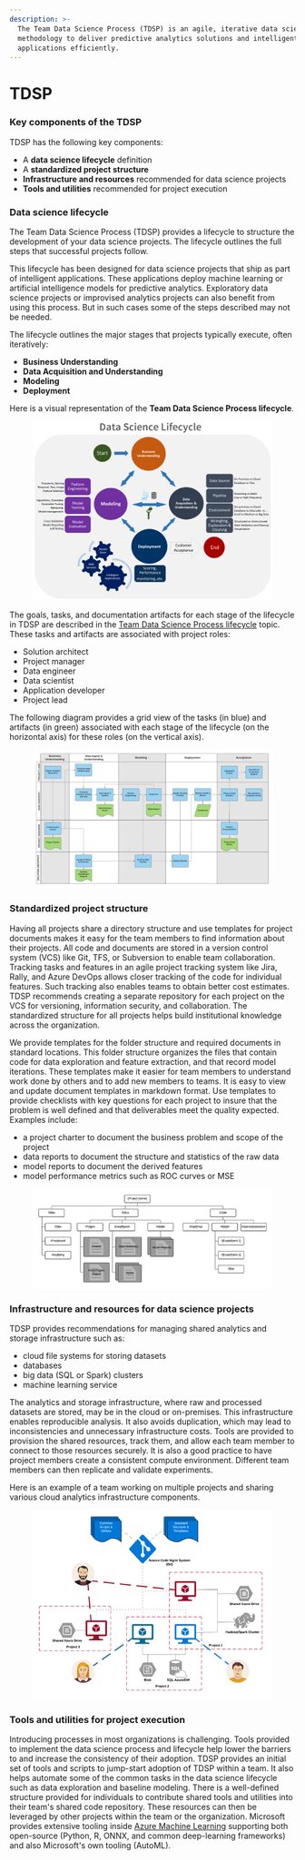 ```yaml
---
description: >-
  The Team Data Science Process (TDSP) is an agile, iterative data science
  methodology to deliver predictive analytics solutions and intelligent
  applications efficiently.
---
```


# TDSP

### Key components of the TDSP <a href="#key-components-of-the-tdsp" id="key-components-of-the-tdsp"></a>

TDSP has the following key components:

* A **data science lifecycle** definition
* A **standardized project structure**
* **Infrastructure and resources** recommended for data science projects
* **Tools and utilities** recommended for project execution

### Data science lifecycle

The Team Data Science Process (TDSP) provides a lifecycle to structure the development of your data science projects. The lifecycle outlines the full steps that successful projects follow.

This lifecycle has been designed for data science projects that ship as part of intelligent applications. These applications deploy machine learning or artificial intelligence models for predictive analytics. Exploratory data science projects or improvised analytics projects can also benefit from using this process. But in such cases some of the steps described may not be needed.

The lifecycle outlines the major stages that projects typically execute, often iteratively:

* **Business Understanding**
* **Data Acquisition and Understanding**
* **Modeling**
* **Deployment**

Here is a visual representation of the **Team Data Science Process lifecycle**.

<figure><img src="../.gitbook/assets/image (13).png" alt=""><figcaption></figcaption></figure>

The goals, tasks, and documentation artifacts for each stage of the lifecycle in TDSP are described in the [Team Data Science Process lifecycle](https://learn.microsoft.com/en-us/azure/architecture/data-science-process/lifecycle) topic. These tasks and artifacts are associated with project roles:

* Solution architect
* Project manager
* Data engineer
* Data scientist
* Application developer
* Project lead

The following diagram provides a grid view of the tasks (in blue) and artifacts (in green) associated with each stage of the lifecycle (on the horizontal axis) for these roles (on the vertical axis).

<figure><img src="../.gitbook/assets/image (17).png" alt=""><figcaption></figcaption></figure>

### Standardized project structure <a href="#standardized-project-structure" id="standardized-project-structure"></a>

Having all projects share a directory structure and use templates for project documents makes it easy for the team members to find information about their projects. All code and documents are stored in a version control system (VCS) like Git, TFS, or Subversion to enable team collaboration. Tracking tasks and features in an agile project tracking system like Jira, Rally, and Azure DevOps allows closer tracking of the code for individual features. Such tracking also enables teams to obtain better cost estimates. TDSP recommends creating a separate repository for each project on the VCS for versioning, information security, and collaboration. The standardized structure for all projects helps build institutional knowledge across the organization.

We provide templates for the folder structure and required documents in standard locations. This folder structure organizes the files that contain code for data exploration and feature extraction, and that record model iterations. These templates make it easier for team members to understand work done by others and to add new members to teams. It is easy to view and update document templates in markdown format. Use templates to provide checklists with key questions for each project to insure that the problem is well defined and that deliverables meet the quality expected. Examples include:

* a project charter to document the business problem and scope of the project
* data reports to document the structure and statistics of the raw data
* model reports to document the derived features
* model performance metrics such as ROC curves or MSE

<figure><img src="../.gitbook/assets/image (10).png" alt=""><figcaption></figcaption></figure>

### Infrastructure and resources for data science projects <a href="#infrastructure-and-resources-for-data-science-projects" id="infrastructure-and-resources-for-data-science-projects"></a>

TDSP provides recommendations for managing shared analytics and storage infrastructure such as:

* cloud file systems for storing datasets
* databases
* big data (SQL or Spark) clusters
* machine learning service

The analytics and storage infrastructure, where raw and processed datasets are stored, may be in the cloud or on-premises. This infrastructure enables reproducible analysis. It also avoids duplication, which may lead to inconsistencies and unnecessary infrastructure costs. Tools are provided to provision the shared resources, track them, and allow each team member to connect to those resources securely. It is also a good practice to have project members create a consistent compute environment. Different team members can then replicate and validate experiments.

Here is an example of a team working on multiple projects and sharing various cloud analytics infrastructure components.

<figure><img src="../.gitbook/assets/image (6).png" alt=""><figcaption></figcaption></figure>

### Tools and utilities for project execution <a href="#tools-and-utilities-for-project-execution" id="tools-and-utilities-for-project-execution"></a>

Introducing processes in most organizations is challenging. Tools provided to implement the data science process and lifecycle help lower the barriers to and increase the consistency of their adoption. TDSP provides an initial set of tools and scripts to jump-start adoption of TDSP within a team. It also helps automate some of the common tasks in the data science lifecycle such as data exploration and baseline modeling. There is a well-defined structure provided for individuals to contribute shared tools and utilities into their team's shared code repository. These resources can then be leveraged by other projects within the team or the organization. Microsoft provides extensive tooling inside [Azure Machine Learning](https://learn.microsoft.com/en-us/azure/machine-learning/) supporting both open-source (Python, R, ONNX, and common deep-learning frameworks) and also Microsoft's own tooling (AutoML).
